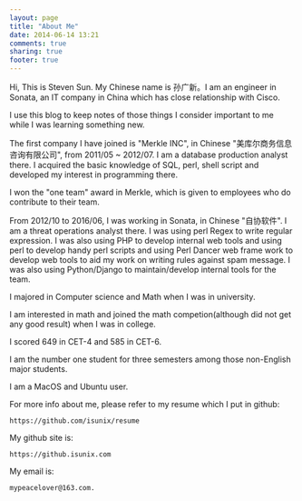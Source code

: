 ```yaml
---
layout: page
title: "About Me"
date: 2014-06-14 13:21
comments: true
sharing: true
footer: true
---
```

Hi, This is Steven Sun. My Chinese name is 孙广新。I am an engineer in Sonata, an IT company in China which has close relationship with Cisco.

I use this blog to keep notes of those things I consider important to me while I was learning something new.

The first company I have joined is "Merkle INC", in Chinese "美库尔商务信息咨询有限公司", from 2011/05 ~ 2012/07.
I am a database production analyst there. I acquired the basic knowledge of SQL, perl, shell script and developed my interest in programming there.

I won the "one team" award in Merkle, which is given to employees who do contribute to their team.

From 2012/10 to 2016/06, I was working in Sonata, in Chinese "自协软件". I am a threat operations analyst there. I was using perl Regex to write regular expression. I was also using PHP to develop internal web tools and using perl to develop handy perl scripts and using Perl Dancer web frame work to develop web tools to aid my work on writing rules against spam message. I was also using Python/Django to maintain/develop internal tools for the team.

I majored in Computer science and Math when I was in university.

I am interested in math and joined the math competion(although did not get any good result) when I was in college.

I scored 649 in CET-4 and 585 in CET-6.

I am the number one student for three semesters among those non-English major students.

I am a MacOS and Ubuntu user.

For more info about me, please refer to my resume which I put in github:

```
https://github.com/isunix/resume
```

My github site is:

```
https://github.isunix.com
```

My email is:

```
mypeacelover@163.com.
```
